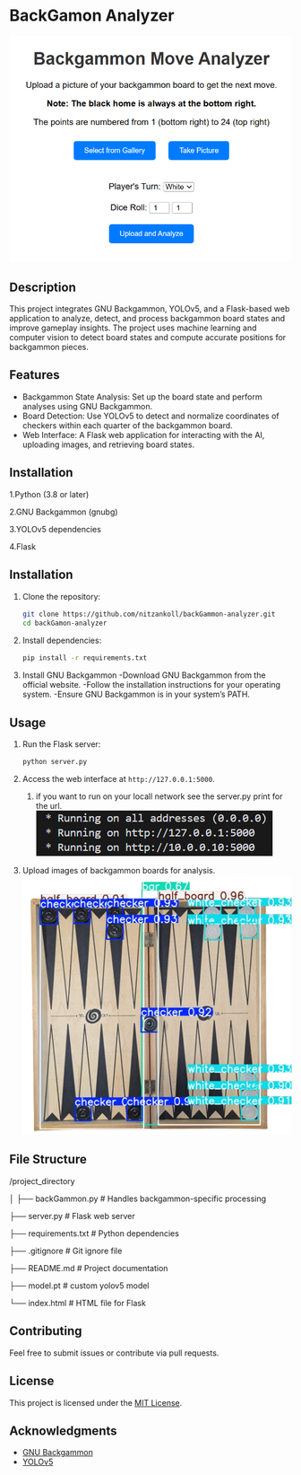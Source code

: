 # BackGamon Analyzer

![Website Screenshot](images/website.png)

## Description
This project integrates GNU Backgammon, YOLOv5, and a Flask-based web application to analyze, detect, and process backgammon board states and improve gameplay insights. The project uses machine learning and computer vision to detect board states and compute accurate positions for backgammon pieces.

## Features
- Backgammon State Analysis: Set up the board state and perform analyses using GNU Backgammon.
- Board Detection: Use YOLOv5 to detect and normalize coordinates of checkers within each quarter of the backgammon board.
- Web Interface: A Flask web application for interacting with the AI, uploading images, and retrieving board states.

## Installation
1.Python (3.8 or later)

2.GNU Backgammon (gnubg)

3.YOLOv5 dependencies

4.Flask


## Installation
1. Clone the repository:
   ```bash
   git clone https://github.com/nitzankoll/backGammon-analyzer.git
   cd backGamon-analyzer
   ```

2. Install dependencies:
   ```bash
   pip install -r requirements.txt
   ```

3. Install GNU Backgammon
-Download GNU Backgammon from the official website.
-Follow the installation instructions for your operating system.
-Ensure GNU Backgammon is in your system’s PATH.

## Usage
1. Run the Flask server:
   ```bash
   python server.py
   ```

2. Access the web interface at `http://127.0.0.1:5000`.
	1. if you want to run on your locall network see the server.py print for the url.
   ![Server URL](images/url_example.png)

3. Upload images of backgammon boards for analysis.
   ![Detection board example](images/detection_example.png)

## File Structure
/project_directory

│
├── backGammon.py          # Handles backgammon-specific processing

├── server.py              # Flask web server

├── requirements.txt       # Python dependencies

├── .gitignore             # Git ignore file

├── README.md              # Project documentation

├── model.pt               # custom yolov5 model

└── index.html             # HTML file for Flask


## Contributing
Feel free to submit issues or contribute via pull requests.

## License
This project is licensed under the [MIT License](LICENSE).

## Acknowledgments
- [GNU Backgammon](https://www.gnu.org/software/gnubg/)
- [YOLOv5](https://github.com/ultralytics/yolov5)
